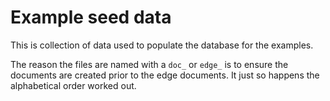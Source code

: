 # Example seed data

This is collection of data used to populate the database for the examples.

The reason the files are named with a `doc_` or `edge_` is to ensure the documents
are created prior to the edge documents. It just so happens the alphabetical order
worked out.